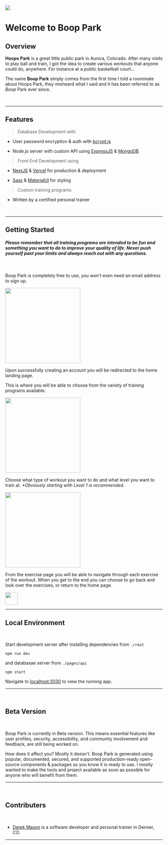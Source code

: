<img src='.assets/net.png'/>

<br>

# Welcome to Boop Park

## Overview

**Hoops Park** is a great little public park in Aurora, Colorado. After many visits to play ball and train, I got the idea to create various workouts that anyone could do, anywhere. For instance at a public basketball court...

The name **Boop Park** simply comes from the first time I told a roommate about Hoops Park, they misheard what I said and it has been referred to as _Boop_ Park ever since.

<br>

---

## Features

> Database Development with

- User password encryption & auth with [bcrypt.js](https://github.com/dcodeIO/bcrypt.js#readme)

- Node.js server with custom API using [ExpressJS](https://expressjs.com/) & [MongoDB](https://www.mongodb.com/)

> Front End Development using

- [NextJS](https://nextjs.org/) & [Vercel](https://vercel.com/about) for production & deployment

- [Sass](https://sass-lang.com/) & [MaterialUI](https://mui.com/) for styling

> Custom training programs

- Written by a certified personal trainer

<br>

---

## Getting Started

##### Please remember that all training programs are intended to be _fun_ and something you want to do to improve your quality of life. Never push yourself past your limits and always reach out with any questions.

<br>

Boop Park is completely free to use, you won't even need an email address to sign up.

<img src="./assets/sign-up.png" height="240"/>

Upon successfully creating an account you will be redirected to the home landing page.

This is where you will be able to choose from the variety of training programs available.

<img src="./assets/landing.png" height="240"/>

Choose what type of workout you want to do and what level you want to train at. _\*Obviously starting with Level 1 is recommended_.

<img src="./assets/workout.png" height="240"/>

From the exercise page you will be able to navigate through each exercise of the workout. When you get to the end you can choose to go back and look over the exercises, or return to the home page.

<img src="./assets/completed.png" height="40"/>

<br>

---

## Local Environment

<br>

Start development server after installing dependencies from `./root`

```
npm run dev
```

and databasae server from `./pages/api`

```
npm start
```

Navigate to [localhost:3030](http://localhost:3030/) to view the running app.

---

<br>

## Beta Version

<br>

Boop Park is currently in Beta version. This means essential features like user profiles, security, accessibility, and community involvement and feedback, are still being worked on.

How does it affect you? Mostly it doesn't. Boop Park is generated using popular, documented, secured, and supported production-ready open-source components & packages so you know it is ready to use. I mostly wanted to make the tools and project available as soon as possible for anyone who will benefit from them.

---

<br>

## Contributers

<br>

- [Derek Mason](https://derekmason.dev) is a software developer and personal trainer in Denver, CO.

---
